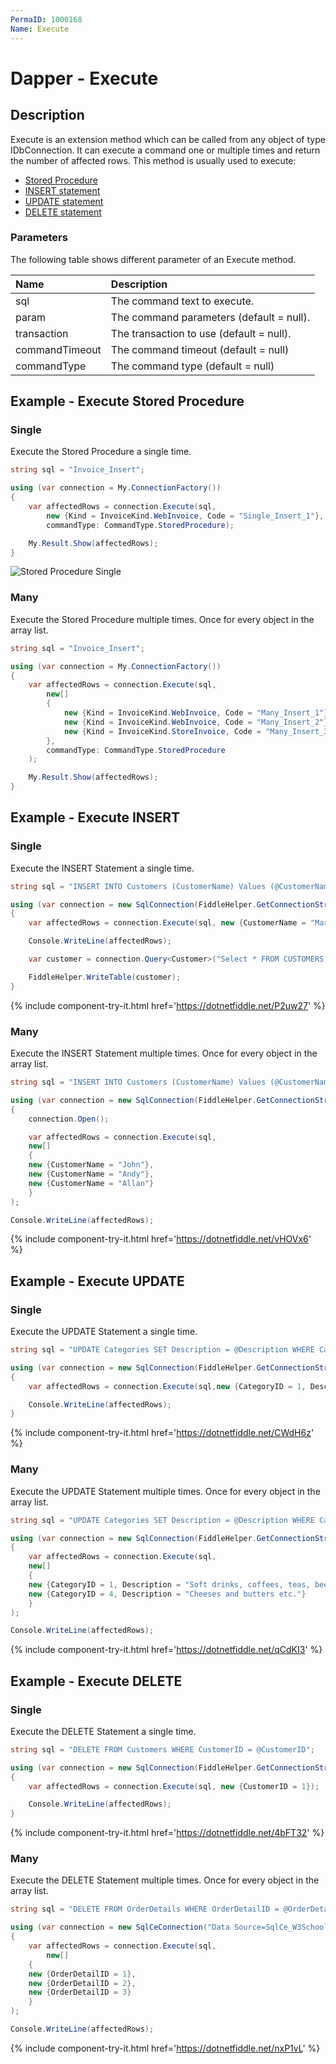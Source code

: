```yaml
---
PermaID: 1000168
Name: Execute
---
```


# Dapper - Execute 

## Description
Execute is an extension method which can be called from any object of type IDbConnection. It can execute a command one or multiple times and return the number of affected rows. This method is usually used to execute:
- [Stored Procedure](#example---execute-stored-procedure)
- [INSERT statement](#example---execute-insert)
- [UPDATE statement](#example---execute-update)
- [DELETE statement](#example---execute-delete)

### Parameters
The following table shows different parameter of an Execute method.

| Name | Description |
| :--- | :---------- |
| sql            | The command text to execute. |
| param          | The command parameters (default = null). |
| transaction    | The transaction to use (default = null). |
| commandTimeout | The command timeout (default = null) |
| commandType    | The command type (default = null) |

## Example - Execute Stored Procedure

### Single
Execute the Stored Procedure a single time.


```csharp
string sql = "Invoice_Insert";

using (var connection = My.ConnectionFactory())
{
    var affectedRows = connection.Execute(sql,
        new {Kind = InvoiceKind.WebInvoice, Code = "Single_Insert_1"},
        commandType: CommandType.StoredProcedure);

    My.Result.Show(affectedRows);
}
```

<img src="https://raw.githubusercontent.com/zzzprojects/dapper-tutorial/master/docs/images/3-anonynous-entity.png" alt="Stored Procedure Single" />

### Many
Execute the Stored Procedure multiple times. Once for every object in the array list.


```csharp
string sql = "Invoice_Insert";

using (var connection = My.ConnectionFactory())
{
    var affectedRows = connection.Execute(sql,
        new[]
        {
            new {Kind = InvoiceKind.WebInvoice, Code = "Many_Insert_1"},
            new {Kind = InvoiceKind.WebInvoice, Code = "Many_Insert_2"},
            new {Kind = InvoiceKind.StoreInvoice, Code = "Many_Insert_3"}
        },
        commandType: CommandType.StoredProcedure
    );

    My.Result.Show(affectedRows);
}
```

## Example - Execute INSERT

### Single
Execute the INSERT Statement a single time.


```csharp
string sql = "INSERT INTO Customers (CustomerName) Values (@CustomerName);";

using (var connection = new SqlConnection(FiddleHelper.GetConnectionStringSqlServerW3Schools()))
{
	var affectedRows = connection.Execute(sql, new {CustomerName = "Mark"});

	Console.WriteLine(affectedRows);

	var customer = connection.Query<Customer>("Select * FROM CUSTOMERS WHERE CustomerName = 'Mark'").ToList();

	FiddleHelper.WriteTable(customer);
}
```
{% include component-try-it.html href='https://dotnetfiddle.net/P2uw27' %}

### Many
Execute the INSERT Statement multiple times. Once for every object in the array list.


```csharp
string sql = "INSERT INTO Customers (CustomerName) Values (@CustomerName);";

using (var connection = new SqlConnection(FiddleHelper.GetConnectionStringSqlServerW3Schools()))
{
	connection.Open();

	var affectedRows = connection.Execute(sql,
	new[]
	{
	new {CustomerName = "John"},
	new {CustomerName = "Andy"},
	new {CustomerName = "Allan"}
	}
);

Console.WriteLine(affectedRows);
```
{% include component-try-it.html href='https://dotnetfiddle.net/vHOVx6' %}

## Example - Execute UPDATE

### Single
Execute the UPDATE Statement a single time.


```csharp
string sql = "UPDATE Categories SET Description = @Description WHERE CategoryID = @CategoryID;";

using (var connection = new SqlConnection(FiddleHelper.GetConnectionStringSqlServerW3Schools()))
{			
	var affectedRows = connection.Execute(sql,new {CategoryID = 1, Description = "Soft drinks, coffees, teas, beers, mixed drinks, and ales"});

	Console.WriteLine(affectedRows);
}
```
{% include component-try-it.html href='https://dotnetfiddle.net/CWdH6z' %}

### Many
Execute the UPDATE Statement multiple times. Once for every object in the array list.


```csharp
string sql = "UPDATE Categories SET Description = @Description WHERE CategoryID = @CategoryID;";

using (var connection = new SqlConnection(FiddleHelper.GetConnectionStringSqlServerW3Schools()))
{	
	var affectedRows = connection.Execute(sql,
	new[]
	{
	new {CategoryID = 1, Description = "Soft drinks, coffees, teas, beers, mixed drinks, and ales"},
	new {CategoryID = 4, Description = "Cheeses and butters etc."}
	}
);

Console.WriteLine(affectedRows);
```
{% include component-try-it.html href='https://dotnetfiddle.net/qCdKI3' %}

## Example - Execute DELETE

### Single
Execute the DELETE Statement a single time.


```csharp
string sql = "DELETE FROM Customers WHERE CustomerID = @CustomerID";

using (var connection = new SqlConnection(FiddleHelper.GetConnectionStringSqlServerW3Schools()))
{			
	var affectedRows = connection.Execute(sql, new {CustomerID = 1});

	Console.WriteLine(affectedRows);
}
```

{% include component-try-it.html href='https://dotnetfiddle.net/4bFT32' %}

### Many
Execute the DELETE Statement multiple times. Once for every object in the array list.


```csharp
string sql = "DELETE FROM OrderDetails WHERE OrderDetailID = @OrderDetailID";

using (var connection = new SqlCeConnection("Data Source=SqlCe_W3Schools.sdf"))
{			
	var affectedRows = connection.Execute(sql, 
		new[]
	{
	new {OrderDetailID = 1},
	new {OrderDetailID = 2},
	new {OrderDetailID = 3}
	}
);

Console.WriteLine(affectedRows);
```

{% include component-try-it.html href='https://dotnetfiddle.net/nxP1vL' %}
